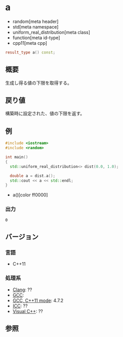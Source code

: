 # a
* random[meta header]
* std[meta namespace]
* uniform_real_distribution[meta class]
* function[meta id-type]
* cpp11[meta cpp]

```cpp
result_type a() const;
```

## 概要
生成し得る値の下限を取得する。


## 戻り値
構築時に設定された、値の下限を返す。


## 例
```cpp example
#include <iostream>
#include <random>

int main()
{
  std::uniform_real_distribution<> dist(0.0, 1.0);

  double a = dist.a();
  std::cout << a << std::endl;
}
```
* a()[color ff0000]

### 出力
```
0
```

## バージョン
### 言語
- C++11

### 処理系
- [Clang](/implementation.md#clang): ??
- [GCC](/implementation.md#gcc): 
- [GCC, C++11 mode](/implementation.md#gcc): 4.7.2
- [ICC](/implementation.md#icc): ??
- [Visual C++](/implementation.md#visual_cpp): ??


## 参照


